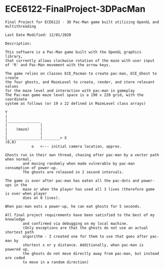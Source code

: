 # ECE6122-FinalProject-3DPacMan

	Final Project for ECE6122 - 3D Pac-Man game built utilizing OpenGL and multithreading

	Last Date Modified: 12/01/2020

	Description:

	This software is a Pac-Man game built with the OpenGL graphics library,
	that currently allows clockwise rotation of the maze with user input
	of 'R' and Pac-Man movement with the arrow keys.

	The game relies on classes ECE_Pacman to create pac-man, ECE_Ghost to create
	the four ghosts, and MazeLevel to create, render, and store relevant values
	for the maze level and interaction with pac-man in gameplay
	The Pac-man game maze level space is a 190 x 220 grid, with the coordinate
	system as follows (or 19 x 22 defined in MazeLevel class arrays)

	Y
	|
	|_______________
	|				|
	|    (maze)		|
	|				|
	|_______________|________> X
	(0,0)
				o   <--- initial camera location, approx.

	Ghosts run in their own thread, chasing after pac-man by a vector path when normal,
			and moving randomly when made vulnerable by pac-man consumption of power-up.
			The ghosts are released in 2 second intervals.

	The game is over after pac-man has eaten all the pac-dots and power-ups in the
			maze or when the player has used all 3 lives (therefore game is over when player
			dies at 0 lives). 

	When pac-man eats a power-up, he can eat ghosts for 5 seconds.

	All final project requirements have been satisfied to the best of my knowledge
			and confirmed via debugging on my local machine.
			(Only exceptions are that the ghosts do not use an actual shortest path
			algorithm - I created one for them to use that goes after pac-man by
			shortest x or y distance. Additionally, when pac-man is powered up,
			the ghosts do not move directly away from pac-man, but instead are coded
			to move in a random direction)

    
